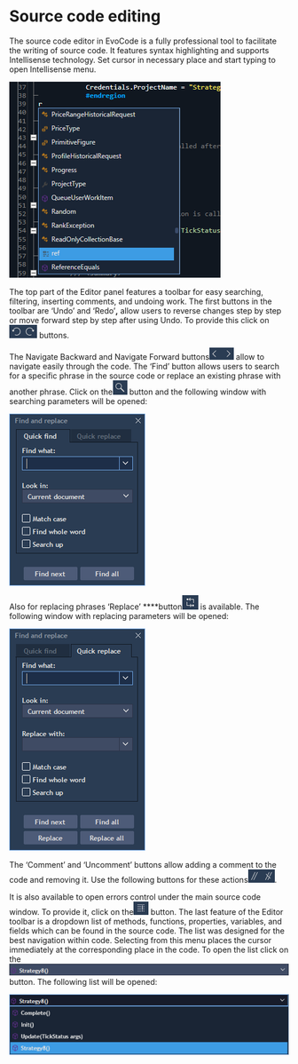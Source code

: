 # Source code editing

The source code editor in EvoCode is a fully professional tool to facilitate the writing of source code. It features syntax highlighting and supports Intellisense technology. Set cursor in necessary place and start typing to open Intellisense menu.

![](../../.gitbook/assets/1%20%2858%29.png)


The top part of the Editor panel features a toolbar for easy searching, filtering, inserting comments, and undoing work. The first buttons in the toolbar are ‘Undo’ and ‘Redo’**,** allow users to reverse changes step by step or move forward step by step after using Undo. To provide this click on![](../../.gitbook/assets/2%20%2853%29.png)
buttons. 

The Navigate Backward and Navigate Forward buttons![](../../.gitbook/assets/11%20%288%29.png)
allow to navigate easily through the code. The ‘Find’ button allows users to search for a specific phrase in the source code or replace an existing phrase with another phrase. Click on the![](../../.gitbook/assets/3%20%2821%29.png)
button and the following window with searching parameters will be opened: 

![](../../.gitbook/assets/4%20%2821%29.png)


Also for replacing phrases ‘Replace’ ****button![](../../.gitbook/assets/5%20%2826%29.png)
is available. The following window with replacing parameters will be opened:

![](../../.gitbook/assets/6%20%2833%29.png)

The ‘Comment’ and ‘Uncomment’ buttons allow adding a comment to the code and removing it. Use the following buttons for these actions![](../../.gitbook/assets/7%20%284%29.png).

It is also available to open errors control under the main source code window. To provide it, click on the![](../../.gitbook/assets/8%20%286%29.png)
button. The last feature of the Editor toolbar is a dropdown list of methods, functions, properties, variables, and fields which can be found in the source code. The list was designed for the best navigation within code. Selecting from this menu places the cursor immediately at the corresponding place in the code. To open the list click on the![](../../.gitbook/assets/9%20%285%29.png)
button. The following list will be opened:

![](../../.gitbook/assets/10%20%288%29.png)



